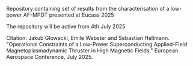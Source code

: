 Repository containing set of results from the characterisation of a low-power AF-MPDT presented at Eucass 2025

The repository will be active from 4th July 2025

Citation: Jakub Glowacki, Emile Webster and Sebastian Hellmann. "Operational Constraints of a Low-Power Superconducting Applied-Field Magnetoplasmadynamic Thruster in High Magnetic Fields," European Aerospace Conference, July 2025.
